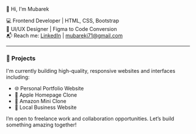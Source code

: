 👋 Hi, I'm Mubarek

💻 Frontend Developer | HTML, CSS, Bootstrap  
🎨 UI/UX Designer | Figma to Code Conversion  
📬 Reach me: [LinkedIn](https://www.linkedin.com/in/mubarek-jemal-103865230/) | mubarekj71@gmail.com 

---

### 🚀 Projects

I'm currently building high-quality, responsive websites and interfaces including:

- 🌐 Personal Portfolio Website  
- 🍎 Apple Homepage Clone  
- 🛒 Amazon Mini Clone  
- 🏪 Local Business Website

I’m open to freelance work and collaboration opportunities. Let’s build something amazing together!

